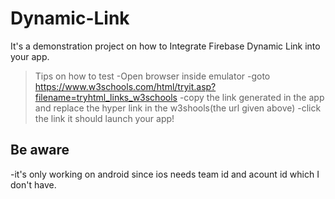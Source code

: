 # Dynamic-Link
It's a demonstration project on how to Integrate Firebase Dynamic Link into  your app.


>Tips on how to test
-Open browser inside emulator
-goto https://www.w3schools.com/html/tryit.asp?filename=tryhtml_links_w3schools
-copy the link generated in the app and replace the hyper link in the w3shools(the url given above)
-click the link it should launch your app!


## Be aware
-it's only working on android since ios needs team id and acount id which I don't have.

